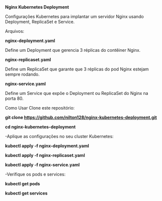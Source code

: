 **Nginx Kubernetes Deployment**

Configurações Kubernetes para implantar um servidor Nginx usando Deployment, ReplicaSet e Service.


Arquivos:

**nginx-deployment.yaml**

Define um Deployment que gerencia 3 réplicas do contêiner Nginx.

**nginx-replicaset.yaml**

Define um ReplicaSet que garante que 3 réplicas do pod Nginx estejam sempre rodando.

**nginx-service.yaml**

Define um Service que expõe o Deployment ou ReplicaSet do Nginx na porta 80.

Como Usar
Clone este repositório:

**git clone https://github.com/nilton128/nginx-kubernetes-deployment.git**

**cd nginx-kubernetes-deployment**

-Aplique as configurações no seu cluster Kubernetes:

**kubectl apply -f nginx-deployment.yaml**

**kubectl apply -f nginx-replicaset.yaml**

**kubectl apply -f nginx-service.yaml**

-Verifique os pods e services:

**kubectl get pods**

**kubectl get services**
